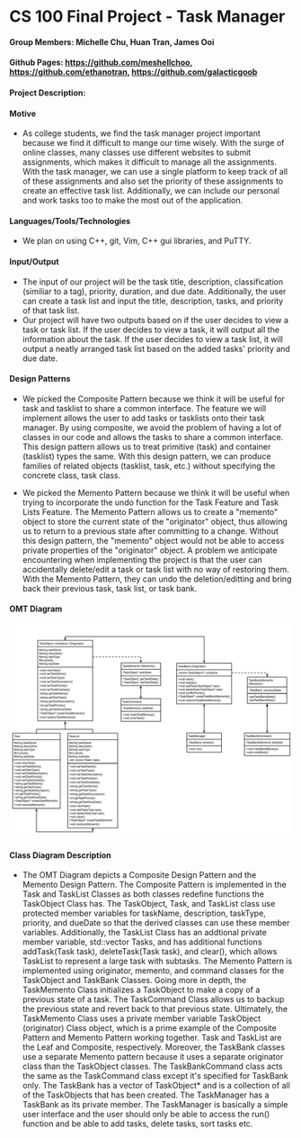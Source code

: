 # CS 100 Final Project - Task Manager
#### Group Members: Michelle Chu, Huan Tran, James Ooi
#### Github Pages: https://github.com/meshellchoo, https://github.com/ethanotran, https://github.com/galacticgoob
#### Project Description: 
#### Motive
  - As college students, we find the task manager project important because we find it difficult to mange our time wisely. With the surge of online classes, many classes use different websites to submit assignments, which makes it difficult to manage all the assignments. With the task manager, we can use a single platform to keep track of all of these assignments and also set the priority of these assignments to create an effective task list. Additionally, we can include our personal and work tasks too to make the most out of the application.
#### Languages/Tools/Technologies
  - We plan on using C++, git, Vim, C++ gui libraries, and PuTTY. 
#### Input/Output
  - The input of our project will be the task title, description, classification (similiar to a tag), priority, duration, and due date. Additionally, the user can create a task list and input the title, description, tasks, and priority of that task list.
  - Our project will have two outputs based on if the user decides to view a task or task list. If the user decides to view a task, it will output all the information about the task. If the user decides to view a task list, it will output a neatly arranged task list based on the added tasks' priority and due date.
#### Design Patterns
  - We picked the Composite Pattern because we think it will be useful for task and tasklist to share a common interface. The feature we will implement allows the user to add tasks or tasklists onto their task manager. By using composite, we avoid the problem of having a lot of classes in our code and allows the tasks to share a common interface. This design pattern allows us to treat primitive (task) and container (tasklist) types the same. With this design pattern, we can produce families of related objects (tasklist, task, etc.) without specifying the concrete class, task class.

  - We picked the Memento Pattern because we think it will be useful when trying to incorporate the undo function for the Task Feature and Task Lists Feature. The Memento Pattern allows us to create a "memento" object to store the current state of the "originator" object, thus allowing us to return to a previous state after committing to a change. Without this design pattern, the "memento" object would not be able to access private properties of the "originator" object. A problem we anticipate encountering when implementing the project is that the user can accidentally delete/edit a task or task list with no way of restoring them. With the Memento Pattern, they can undo the deletion/editting and bring back their previous task, task list, or task bank.


#### OMT Diagram

![](CS100%20Final%20Project%20OMT.jpg)

#### Class Diagram Description

  - The OMT Diagram depicts a Composite Design Pattern and the Memento Design Pattern. The Composite Pattern is implemented in the Task and TaskList Classes as both classes redefine functions the TaskObject Class has. The TaskObject, Task, and TaskList class use protected member variables for taskName, description, taskType, priority, and dueDate so that the derived classes can use these member variables. Additionally, the TaskList Class has an addtional private member variable, std::vector<Task> Tasks, and has additional functions addTask(Task task), deleteTask(Task task), and clear(), which allows TaskList to represent a large task with subtasks. The Memento Pattern is implemented using originator, memento, and command classes for the TaskObject and TaskBank Classes. Going more in depth, the TaskMemento Class initializes a TaskObject to make a copy of a previous state of a task. The TaskCommand Class allows us to backup the previous state and revert back to that previous state. Ultimately, the TaskMemento Class uses a private member variable TaskObject (originator) Class object, which is a prime example of the Composite Pattern and Memento Pattern working together.
Task and TaskList are the Leaf and Composite, respectively. Moreover, the TaskBank classes use a separate Memento pattern because it uses a separate originator class than the TaskObject classes. The TaskBankCommand class acts the same as the TaskCommand class except it's specified for TaskBank only. The TaskBank has a vector of TaskObject* and is a collection of all of the TaskObjects that has been created. The TaskManager has a TaskBank as its private member. The TaskManager is basically a simple user interface and the user should only be able to access the run() function and be able to add tasks, delete tasks, sort tasks etc.
